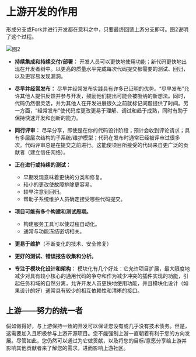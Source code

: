 # 上游开发的作用
形成分支或Fork并进行开发都在意料之中，只要最终回馈上游分支即可。图2说明了这个过程。

![图2](https://github.com/JuliaZhou2022/translation/blob/main/technical-debt-and-open-source-development/figure-2.png)

- **持续集成和持续交付/部署：** 开发人员可以更快地使用功能；新代码更快地出现在开发者树中。以更高的质量水平完成每次代码提交都需要的测试、回归，以及更容易发现漏洞。

- **尽早并经常发布：** 尽早并经常发布实践具有许多已证明的优势。“尽早发布”允许其他人提供反馈并参与开发，鼓励他们提出可能会被吸纳的新想法。同时，代码仍然很灵活，并为其他人在开发进展很久之前就标记问题提供了时间。另一方面，“经常发布”使代码库更改更易于理解、调试和趋于成熟，同时有助于保持快速开发和创新的能力。

- **同行评审：** 尽早分享，即使是在你的代码设计阶段；预计会收到评论请求；具有多层层次结构的子系统/维护模型；代码在发布时通常已经被评审过很多次。代码评审总是在提交之前进行。这能使项目所接受的代码来自更广泛的贡献者（建立信任网络）。

- **正在进行或持续的测试：**
	- 早期发现意味着更快的分类和修复。
	- 较小的更改使故障排除更容易。
	- 较早注意到回归。
	- 帮助子系统维护人员确定接受哪些代码提交。
- **项目可能有多个构建和测试周期。**
	- 构建服务工具可以使过程自动化。
	- 通常与功能冻结密切相关。
- **更易于维护**（不断变化的技术、安全修复）
- **更好的测试、错误报告收集和分析。**
- **专注于模块化设计和架构：**
模块化有几个好处：它允许项目扩展，最大限度地减少对具有较小核心的通用代码的争夺和作为减少冲突的插件实现的功能，引起任务和域的自然分离，允许开发人员更快地使用功能，并且模块化设计（如果设计的好）通常具有较少的相互依赖性和清晰的接口。

## 上游——努力的统一者
假如做得好，与上游保持一致的开发可以保证您没有或几乎没有技术债务。但是，这需要加入且积极参与上游开源项目。您不能强制上游一直朝着有利于您的方向发展。尽管如此，您仍然可以通过为它做贡献，以及将您的目标/意愿分享给上游并影响其他贡献者来了解您的需求，进而影响上游社区。
